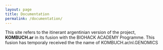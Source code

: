 ```yaml
---
layout: page
title: Documentation
permalink: /documentation/
---
```


This site refers to the itinerant argentinian version of the project, **KOMBUCH.ar** in its fusion with the BIOHACK ACADEMY Programme. This fusion has temporaly received the the name of KOMBUCH.ar/nl.GENOMICS
